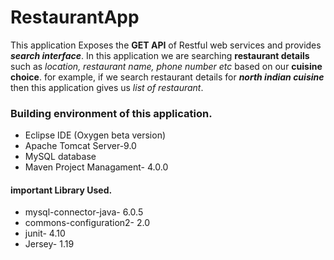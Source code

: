 # RestaurantApp
This application Exposes the **GET API** of Restful web services and provides **_search interface_**.
In this application we are searching **restaurant details** such as *location, restaurant name, phone number etc* based on our **cuisine choice**.
for example, if we search restaurant details for **_north indian cuisine_** then this application gives us *list of restaurant*.

### Building environment of this application.
- Eclipse IDE (Oxygen beta version)
- Apache Tomcat Server-9.0 
- MySQL database
- Maven Project Managament- 4.0.0

#### important Library Used.
- mysql-connector-java- 6.0.5
- commons-configuration2- 2.0
- junit- 4.10
- Jersey- 1.19
